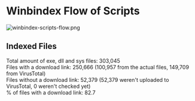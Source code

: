 # Winbindex Flow of Scripts

![winbindex-scripts-flow.png](winbindex-scripts-flow.png)

## Indexed Files

<!--FileStats-->
Total amount of exe, dll and sys files: 303,045  
Files with a download link: 250,666 (100,957 from the actual files, 149,709 from VirusTotal)  
Files without a download link: 52,379 (52,379 weren't uploaded to VirusTotal, 0 weren't checked yet)  
% of files with a download link: 82.7  
<!--/FileStats-->
